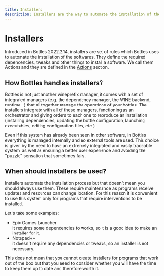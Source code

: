 ```yaml
---
title: Installers
description: Installers are the way to automate the installation of the softwares.
---
```


# Installers
Introduced in Bottles 2022.2.14, installers are set of rules which Bottles uses
to automate the installation of the softwares. They define the required
dependencies, tweaks and other things to install a software. We call them
Actions and they are defined in the [Actions](/installers/Actions) section.

## How Bottles handles installers?
Bottles is not just another wineprefix manager, it comes with a set of
integrated managers (e.g. the dependency manager, the WINE backend, runtime ..) 
that all together manage the operations of your bottles. The installers 
integrate with all of these managers, functioning as an orchestrator and 
giving orders to each one to reproduce an installation (installing 
dependencies, updating the bottle configuration, launching executables, editing
configuration files, etc.).

Even if this system has already been seen in other software, in Bottles 
everything is managed internally and no external tools are used. This 
choice is given by the need to have an extremely integrated and easily 
traceable system, as well as ensuring a better user experience and avoiding 
the "puzzle" sensation that sometimes fails.

## When should installers be used?
Installers automate the installation process but that doesn't mean you should 
always use them. These require maintenance as programs receive updates and 
resources can change location. For this reason it is convenient to use this 
system only for programs that require interventions to be installed.

Let's take some examples:
- Epic Games Launcher  
  it requires some dependencies to works, so it is a good idea to make an
  installer for it.
- Notepad++  
  it doesn't require any dependencies or tweaks, so an installer is not
  necessary.

This does not mean that you cannot create installers for programs that work 
out of the box but that you need to consider whether you will have the time to 
keep them up to date and therefore worth it.